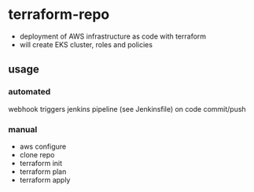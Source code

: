 # terraform-repo
- deployment of AWS infrastructure as code with terraform
- will create EKS cluster, roles and policies
## usage 
### automated
webhook triggers jenkins pipeline (see Jenkinsfile) on code commit/push
### manual
- aws configure
- clone repo
- terraform init
- terraform plan
- terraform apply